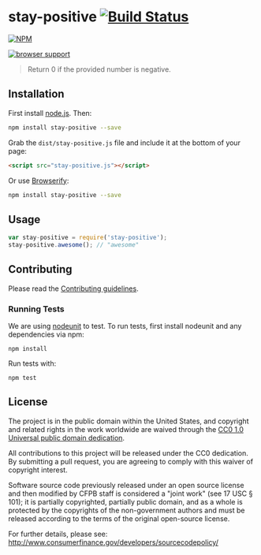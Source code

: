 # stay-positive [![Build Status](https://secure.travis-ci.org/cfpb/stay-positive.png?branch=master)](http://travis-ci.org/cfpb/stay-positive)

[![NPM](https://nodei.co/npm/stay-positive.png?downloads=true)](https://nodei.co/npm/stay-positive/)

[![browser support](https://ci.testling.com/cfpb/stay-positive.png)
](https://ci.testling.com/cfpb/stay-positive)

> Return 0 if the provided number is negative.

## Installation

First install [node.js](http://nodejs.org/). Then:

```sh
npm install stay-positive --save
```

Grab the `dist/stay-positive.js` file and include it at the bottom of your page:

```html
<script src="stay-positive.js"></script>
```

Or use [Browserify](http://browserify.org/):

```sh
npm install stay-positive --save
```

## Usage

```javascript
var stay-positive = require('stay-positive');
stay-positive.awesome(); // "awesome"
```

## Contributing

Please read the [Contributing guidelines](CONTRIBUTING.md).

### Running Tests

We are using [nodeunit](https://github.com/caolan/nodeunit) to test. To run tests, first install nodeunit and any dependencies via npm:

```
npm install
```

Run tests with:

```
npm test
```

## License

The project is in the public domain within the United States, and
copyright and related rights in the work worldwide are waived through
the [CC0 1.0 Universal public domain dedication](http://creativecommons.org/publicdomain/zero/1.0/).

All contributions to this project will be released under the CC0
dedication. By submitting a pull request, you are agreeing to comply
with this waiver of copyright interest.

Software source code previously released under an open source license and then modified by CFPB staff is considered a "joint work" (see 17 USC § 101); it is partially copyrighted, partially public domain, and as a whole is protected by the copyrights of the non-government authors and must be released according to the terms of the original open-source license.

For further details, please see: http://www.consumerfinance.gov/developers/sourcecodepolicy/